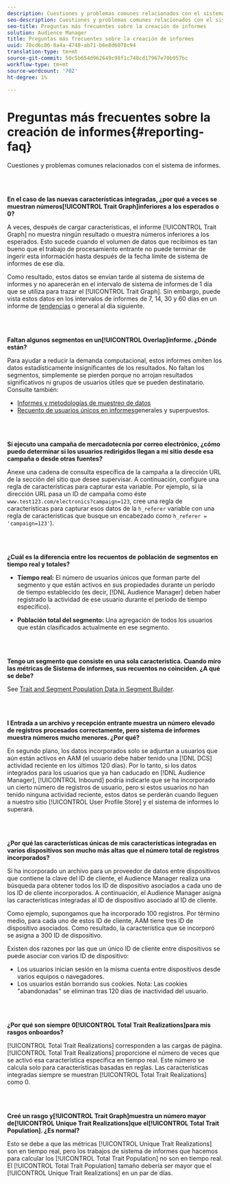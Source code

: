 ```yaml
---
description: Cuestiones y problemas comunes relacionados con el sistema de informes.
seo-description: Cuestiones y problemas comunes relacionados con el sistema de informes.
seo-title: Preguntas más frecuentes sobre la creación de informes
solution: Audience Manager
title: Preguntas más frecuentes sobre la creación de informes
uuid: 78cd6c86-8a4a-4748-ab71-b6e8d6078c94
translation-type: tm+mt
source-git-commit: 50c5b654d962649c98f1c740cd17967e70b957bc
workflow-type: tm+mt
source-wordcount: '702'
ht-degree: 1%

---
```



# Preguntas más frecuentes sobre la creación de informes{#reporting-faq}

Cuestiones y problemas comunes relacionados con el sistema de informes.

<br> 

<!-- 

faq_reports.xml

 -->

**En el caso de las nuevas características integradas, ¿por qué a veces se muestran números[!UICONTROL Trait Graph]inferiores a los esperados o 0?**

A veces, después de cargar características, el informe [!UICONTROL Trait Graph] no muestra ningún resultado o muestra números inferiores a los esperados. Esto sucede cuando el volumen de datos que recibimos es tan bueno que el trabajo de procesamiento entrante no puede terminar de ingerir esta información hasta después de la fecha límite de sistema de informes de ese día.

Como resultado, estos datos se envían tarde al sistema de sistema de informes y no aparecerán en el intervalo de sistema de informes de 1 día que se utiliza para trazar el [!UICONTROL Trait Graph]. Sin embargo, puede vista estos datos en los intervalos de informes de 7, 14, 30 y 60 días en un informe de [tendencias](../reporting/trend-reports.md#trend-report-overview) o [](../reporting/general-reports.md#general-reports-overview) general al día siguiente.

<br> 

**Faltan algunos segmentos en un[!UICONTROL Overlap]informe. ¿Dónde están?**

Para ayudar a reducir la demanda computacional, estos informes omiten los datos estadísticamente insignificantes de los resultados. No faltan los segmentos, simplemente se pierden porque no arrojan resultados significativos ni grupos de usuarios útiles que se pueden destinatario. Consulte también:

* [Informes y metodologías de muestreo de datos](../reporting/report-sampling.md)
* [Recuento de usuarios únicos en informes](../reporting/unique-user-counts.md)generales y superpuestos.

<br> 

**Si ejecuto una campaña de mercadotecnia por correo electrónico, ¿cómo puedo determinar si los usuarios redirigidos llegan a mi sitio desde esa campaña o desde otras fuentes?**

Anexe una cadena de consulta específica de la campaña a la dirección URL de la sección del sitio que desee supervisar. A continuación, configure una regla de características para capturar esta variable. Por ejemplo, si la dirección URL pasa un ID de campaña como éste `www.test123.com/electronics?campaign=123`, cree una regla de características para capturar esos datos de la `h_referer` variable con una regla de características que busque un encabezado como `h_referer = 'campaign=123'`).

<br> 

**¿Cuál es la diferencia entre los recuentos de población de segmentos en tiempo real y totales?**

* **Tiempo real:** El número de usuarios únicos que forman parte del segmento y que están activos en sus propiedades durante un período de tiempo establecido (es decir, [!DNL Audience Manager] deben haber registrado la actividad de ese usuario durante el período de tiempo específico).

* **Población total del segmento:** Una agregación de todos los usuarios que están clasificados actualmente en ese segmento.

<!-- 

<p> <b>Why is data available for total fires for traits but not segments?</b> </p> 
<p>Total fires correspond to page loads. Total trait fires provide the number of times that specific trait has fired. This number will always be equal to, or greater than, your unique user count. By contrast, segments are audience profiles that represent groups of users. Segments don't correlate to page loads or views because they're tied to logic that classifies users based on rules, not individual traits. </p>

 -->

<br> 

**Tengo un segmento que consiste en una sola característica. Cuando miro las métricas de Sistema de informes, sus recuentos no coinciden. ¿A qué se debe?**

See [Trait and Segment Population Data in Segment Builder](../features/segments/segment-builder-data.md).

<br> 

<!-- 

<p> <b>Why would there be a difference between real-time segment population and the unique values?</b> </p> 
<p>Audience Manager uses different methodologies to count traits and segments. </p> 
<p>For traits, the uniques metric represents receipt of data collection. Every time a visitor realizes a particular trait, either in real-time via the DCS, or offline via Inbound, the uniques for that trait goes up by 1. </p> 
<p>For example, a trait uniques of 2,340 over the range of seven days means that 2,340 unique visitors realized that trait over the last seven days. </p> 
<p>Segments are counted differently because their primary purpose is to help you understand your audience better. Every time Audience Manager sees a visitor in real-time who is a member of a given segment, even if that segment isn’t being newly realized or re-realized on a request, the uniques for that segment goes up by 1. </p> 
<p>For example, a segment uniques of 5,000 over the range of seven days means that Audience Manager saw 5,000 unique users in real-time data-collection events over the last seven days who were members of that segment at the time that Audience Manager saw them, regardless of whether that was a new membership or a pre-existing one. </p>

 -->

**I Entrada a un archivo y recepción entrante muestra un número elevado de registros procesados correctamente, pero sistema de informes muestra números mucho menores. ¿Por qué?**

En segundo plano, los datos incorporados solo se adjuntan a usuarios que aún están activos en AAM (el usuario debe haber tenido una [!DNL DCS] actividad reciente en los últimos 120 días). Por lo tanto, si los datos integrados para los usuarios que ya han caducado en [!DNL Audience Manager], [!UICONTROL Inbound] podría indicarle que se ha incorporado un cierto número de registros de usuario, pero si estos usuarios no han tenido ninguna actividad reciente, estos datos se perderán cuando lleguen a nuestro sitio [!UICONTROL User Profile Store] y el sistema de informes lo superará.

<br> 

**¿Por qué las características únicas de mis características integradas en varios dispositivos son mucho más altas que el número total de registros incorporados?**

Si ha incorporado un archivo para un proveedor de datos entre dispositivos que contiene la clave del ID de cliente, el Audience Manager realiza una búsqueda para obtener todos los ID de dispositivo asociados a cada uno de los ID de cliente incorporados. A continuación, el Audience Manager asigna las características integradas al ID de dispositivo asociado al ID de cliente.

Como ejemplo, supongamos que ha incorporado 100 registros. Por término medio, para cada uno de estos ID de cliente, AAM tiene tres ID de dispositivo asociados. Como resultado, la característica que se incorporó se asigna a 300 ID de dispositivo.

Existen dos razones por las que un único ID de cliente entre dispositivos se puede asociar con varios ID de dispositivo:

* Los usuarios inician sesión en la misma cuenta entre dispositivos desde varios equipos o navegadores.
* Los usuarios están borrando sus cookies. Nota: Las cookies &quot;abandonadas&quot; se eliminan tras 120 días de inactividad del usuario.

<br> 

**¿Por qué son siempre 0[!UICONTROL Total Trait Realizations]para mis rasgos onboardos?**

[!UICONTROL Total Trait Realizations] corresponden a las cargas de página. [!UICONTROL Total Trait Realizations] proporcione el número de veces que se activó esa característica específica en tiempo real. Este número se calcula solo para características basadas en reglas. Las características integradas siempre se muestran [!UICONTROL Total Trait Realizations] como 0.

<br> 

**Creé un rasgo y[!UICONTROL Trait Graph]muestra un número mayor de[!UICONTROL Unique Trait Realizations]que el[!UICONTROL Total Trait Population]. ¿Es normal?**

Esto se debe a que las métricas [!UICONTROL Unique Trait Realizations] son en tiempo real, pero los trabajos de sistema de informes que hacemos para calcular los [!UICONTROL Total Trait Population] no son en tiempo real. El [!UICONTROL Total Trait Population] tamaño debería ser mayor que el [!UICONTROL Unique Trait Realizations] en un par de días.
